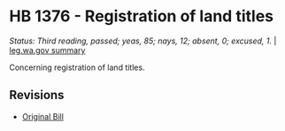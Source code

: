# HB 1376 - Registration of land titles
*Status: Third reading, passed; yeas, 85; nays, 12; absent, 0; excused, 1.* | [leg.wa.gov summary](https://app.leg.wa.gov/billsummary?BillNumber=1376&Year=2021)

Concerning registration of land titles.

## Revisions
* [Original Bill](1/)